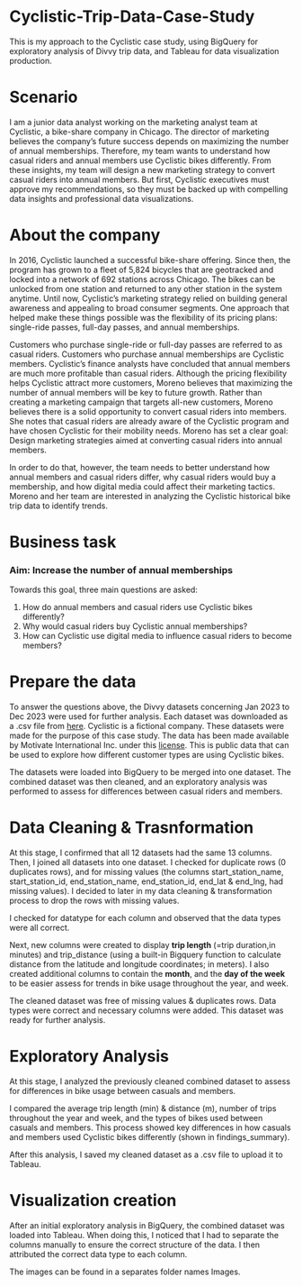 # Cyclistic-Trip-Data-Case-Study
This is my approach to the Cyclistic case study, using BigQuery for exploratory analysis of Divvy trip data, and Tableau for data visualization production.

# Scenario
I am a junior data analyst working on the marketing analyst team at Cyclistic, a bike-share company in Chicago. The director of marketing believes the company’s future success
depends on maximizing the number of annual memberships. Therefore, my team wants to understand how casual riders and annual members use Cyclistic bikes differently. From these insights, my team will design a new marketing strategy to convert casual riders into annual members. But first, Cyclistic executives must approve my recommendations, so they must be backed up with compelling data insights and professional data visualizations.

# About the company
In 2016, Cyclistic launched a successful bike-share offering. Since then, the program has grown to a fleet of 5,824 bicycles that are geotracked and locked into a network of 692 stations across Chicago. The bikes can be unlocked from one station and returned to any other station in the system anytime. Until now, Cyclistic’s marketing strategy relied on building general awareness and appealing to broad consumer segments. One approach that helped make these things possible was the flexibility of its pricing plans: single-ride passes, full-day passes, and annual memberships.

Customers who purchase single-ride or full-day passes are referred to as casual riders. Customers who purchase annual memberships are Cyclistic members. Cyclistic’s finance analysts have concluded that annual members are much more profitable than casual riders. Although the pricing flexibility helps Cyclistic attract more customers, Moreno believes that maximizing the number of annual members will be key to future growth. Rather than creating a marketing campaign that targets all-new customers, Moreno believes there is a solid opportunity to convert casual riders into members. She notes that casual riders are already aware of the Cyclistic program and have chosen Cyclistic for their mobility needs. Moreno has set a clear goal: Design marketing strategies aimed at converting casual riders into annual members. 

In order to do that, however, the team needs to better understand how annual members and casual riders differ, why casual riders would buy a membership, and how digital media could affect their marketing tactics. Moreno and her team are interested in analyzing the Cyclistic historical bike trip data to identify trends.

# Business task
### Aim: Increase the number of annual memberships

Towards this goal, three main questions are asked:
1. How do annual members and casual riders use Cyclistic bikes differently?
2. Why would casual riders buy Cyclistic annual memberships?
3. How can Cyclistic use digital media to influence casual riders to become members?

# Prepare the data
To answer the questions above, the Divvy datasets concerning Jan 2023 to Dec 2023 were used for further analysis. Each dataset was downloaded as a .csv file from [here](https://divvy-tripdata.s3.amazonaws.com/index.html). Cyclistic is a fictional company. These datasets were made for the purpose of this case study. The data has been made available by Motivate International Inc. under this [license](https://divvybikes.com/data-license-agreement). This is public data that can be used to explore
how different customer types are using Cyclistic bikes.

The datasets were loaded into BigQuery to be merged into one dataset. The combined dataset was then cleaned, and an exploratory analysis was performed to assess for differences between casual riders and members.

# Data Cleaning & Trasnformation 
At this stage, I confirmed that all 12 datasets had the same 13 columns. Then, I joined all datasets into one dataset. I checked for duplicate rows (0 duplicates rows), and for missing values (the columns start_station_name, start_station_id, end_station_name, end_station_id, end_lat & end_lng, had missing values). I decided to later in my data cleaning & transformation process to drop the rows with missing values. 

I checked for datatype for each column and observed that the data types were all correct.

Next, new columns were created to display **trip length** (=trip duration,in minutes) and trip_distance (using a built-in Bigquery function to calculate distance from the latitude and longitude coordinates; in meters). I also created additional columns to contain the **month**, and the **day of the week** to be easier assess for trends in bike usage throughout the year, and week.

The cleaned dataset was free of missing values & duplicates rows. Data types were correct and necessary columns were added. This dataset was ready for further analysis.

# Exploratory Analysis
At this stage, I analyzed the previously cleaned combined dataset to assess for differences in bike usage between casuals and members.

I compared the average trip length (min) & distance (m), number of trips throughout the year and week, and the types of bikes used between casuals and members. This process showed key differences in how casuals and members used Cyclistic bikes differently (shown in findings_summary).

After this analysis, I saved my cleaned dataset as a .csv file to upload it to Tableau.

# Visualization creation
After an initial exploratory analysis in BigQuery, the combined dataset was loaded into Tableau. When doing this, I noticed that I had to separate the columns manually to ensure the correct structure of the data. I then attributed the correct data type to each column. 

The images can be found in a separates folder names Images.














